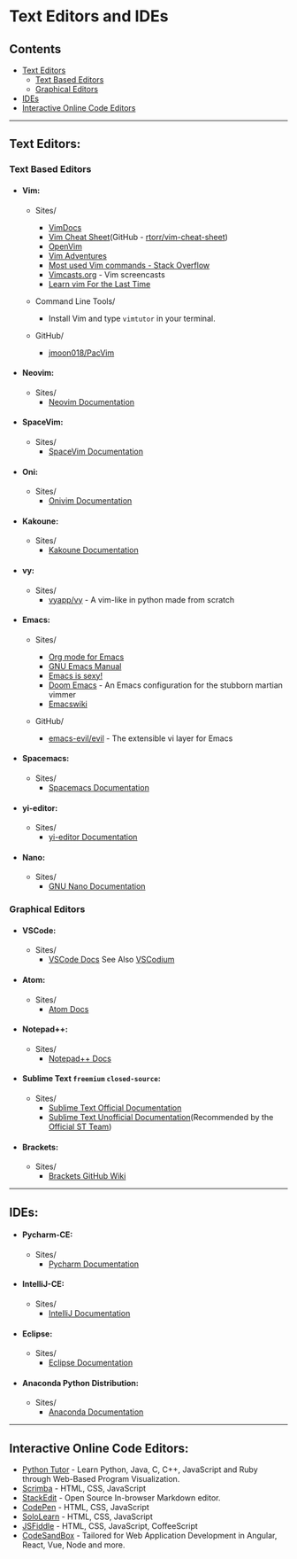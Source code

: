 # Text Editors and IDEs

## Contents
- [Text Editors](#text-editors)
	- [Text Based Editors](#text-based-editors)
	- [Graphical Editors](#graphical-editors)
- [IDEs](#ides)
- [Interactive Online Code Editors](#interactive-online-code-editors)

---

## Text Editors:
### Text Based Editors
- #### Vim:
	- Sites/
		- [VimDocs](http://vimdoc.sourceforge.net/)
		- [Vim Cheat Sheet](https://vim.rtorr.com/)(GitHub - [rtorr/vim-cheat-sheet](https://github.com/rtorr/vim-cheat-sheet))
		- [OpenVim](https://openvim.com/)
		- [Vim Adventures](https://vim-adventures.com/)
		- [Most used Vim commands - Stack Overflow](https://stackoverflow.com/a/5400978)
		- [Vimcasts.org](http://vimcasts.org/categories/) - Vim screencasts
		- [Learn vim For the Last Time](https://danielmiessler.com/study/vim/)

	- Command Line Tools/
		- Install Vim and type `vimtutor` in your terminal.

	- GitHub/
		- [jmoon018/PacVim](https://github.com/jmoon018/PacVim)

- #### Neovim:
	- Sites/
		- [Neovim Documentation](https://neovim.io/)

- #### SpaceVim:
	- Sites/
		- [SpaceVim Documentation](https://spacevim.org/documentation/)

- #### Oni:
	- Sites/
		- [Onivim Documentation](https://github.com/onivim/oni)

- #### Kakoune:
	- Sites/
		- [Kakoune Documentation](https://github.com/mawww/kakoune/)
		
- #### vy:
    - Sites/
        - [vyapp/vy](https://github.com/vyapp/vy) - A vim-like in python made from scratch
	
- #### Emacs:
	- Sites/
        - [Org mode for Emacs](https://orgmode.org/)
		- [GNU Emacs Manual](http://www.gnu.org/software/emacs/manual/html_node/emacs/index.html)
		- [Emacs is sexy!](https://emacs.sexy/#resources)
	    - [Doom Emacs](https://github.com/hlissner/doom-emacs) - An Emacs configuration for the stubborn martian vimmer
	    - [Emacswiki](https://www.emacswiki.org/emacs/SiteMap)
	
	- GitHub/
        - [emacs-evil/evil](https://github.com/emacs-evil/evil) - The extensible vi layer for Emacs

- #### Spacemacs:
	- Sites/
		- [Spacemacs Documentation](http://spacemacs.org/)

- #### yi-editor:
	- Sites/
		- [yi-editor Documentation](https://github.com/yi-editor/yi)

- #### Nano:
	- Sites/
		- [GNU Nano Documentation](https://www.nano-editor.org/docs.php)

### Graphical Editors
- #### VSCode:
	- Sites/
		- [VSCode Docs](https://docs.microsoft.com/en-us/visualstudio/)
    See Also [VSCodium](https://vscodium.com/)

- #### Atom:
	- Sites/
		- [Atom Docs](https://atom.io/docs)

- #### Notepad++:
	- Sites/
		- [Notepad++ Docs](https://npp-user-manual.org/)
		
- #### Sublime Text `freemium` `closed-source`:
	- Sites/
		- [Sublime Text Official Documentation](https://www.sublimetext.com/docs/3/)
		- [Sublime Text Unofficial Documentation](https://sublime-text-unofficial-documentation.readthedocs.io/en/latest/)(Recommended by the [Official ST Team](https://www.sublimetext.com/docs/3/))
		
- #### Brackets:
    - Sites/
        - [Brackets GitHub Wiki](https://github.com/adobe/brackets/wiki)

---

## IDEs:
- #### Pycharm-CE:
	- Sites/
		- [Pycharm Documentation](https://www.jetbrains.com/pycharm/documentation/)

- #### IntelliJ-CE:
	- Sites/
		- [IntelliJ Documentation](https://www.jetbrains.com/idea/documentation/)

- #### Eclipse:
	- Sites/
		- [Eclipse Documentation](https://www.eclipse.org/)

- #### Anaconda Python Distribution:
	- Sites/
		- [Anaconda Documentation](https://www.anaconda.com/distribution/)

---

## Interactive Online Code Editors:
- [Python Tutor](http://pythontutor.com/) - Learn Python, Java, C, C++, JavaScript and Ruby through Web-Based Program Visualization.
- [Scrimba](https://scrimba.com/c/cKp6LhL) - HTML, CSS, JavaScript
- [StackEdit](https://stackedit.io/) - Open Source In-browser Markdown editor.
- [CodePen](https://codepen.io/) - HTML, CSS, JavaScript
- [SoloLearn](https://code.sololearn.com/#html) - HTML, CSS, JavaScript
- [JSFiddle](https://jsfiddle.net) - HTML, CSS, JavaScript, CoffeeScript
- [CodeSandBox](https://codesandbox.io/) - Tailored for Web Application Development in Angular, React, Vue, Node and more.
